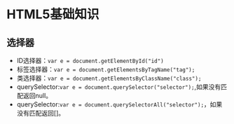 # HTML5基础知识
## 选择器
* ID选择器：`var e = document.getElementById("id")`
* 标签选择器：`var e = document.getElementsByTagName("tag");`
* 类选择器：`var e = document.getElementsByClassName("class");`
* querySelector:`var e = document.querySelector("selector");`,如果没有匹配返回null。
* querySelector:`var e = document.querySelectorAll("selector");`，如果没有匹配返回[]。

